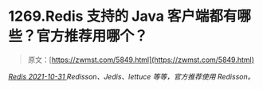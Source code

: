 <!--yml
category: 未分类
date: 0001-01-01 00:00:00
--->

# 1269.Redis 支持的 Java 客户端都有哪些？官方推荐用哪个？

> 原文：[https://zwmst.com/5849.html](https://zwmst.com/5849.html)

   [ *Redis* ](https://zwmst.com/redis)*[ <time datetime="2021-11-01T01:05:13+08:00"> 2021-10-31 </time> ](https://zwmst.com/5849.html)  Redisson、Jedis、lettuce 等等，官方推荐使用 Redisson。*